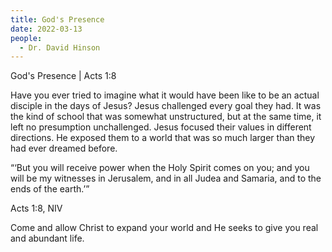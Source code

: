 ```yaml
---
title: God's Presence
date: 2022-03-13
people:
  - Dr. David Hinson
---
```


God's Presence | Acts 1:8

Have you ever tried to imagine what it would have been like to be an actual disciple in the days of Jesus? Jesus challenged every goal they had. It was the kind of school that was somewhat unstructured, but at the same time, it left no presumption unchallenged. Jesus focused their values in different directions. He exposed them to a world that was so much larger than they had ever dreamed before. 

“‘But you will receive power when the Holy Spirit comes on you; and you will be my witnesses in Jerusalem, and in all Judea and Samaria, and to the ends of the earth.’”

Acts 1:8, NIV

Come and allow Christ to expand your world and He seeks to give you real and abundant life.